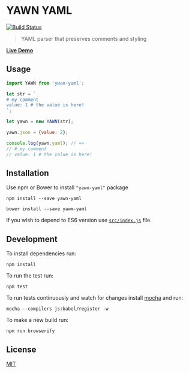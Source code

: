 # YAWN YAML

[![Build Status](https://travis-ci.org/mohsen1/yawn-yaml.svg)](https://travis-ci.org/mohsen1/yawn-yaml)

> YAML parser that preserves comments and styling

**[Live Demo](http://azimi.me/yawn-yaml/demo/index.html)**

## Usage

```js
import YAWN from 'ywan-yaml';

let str = `
# my comment
value: 1 # the value is here!
`;

let yawn = new YAWN(str);

yawn.json = {value: 2};

console.log(yawn.yaml); // =>
// # my comment
// value: 1 # the value is here!

```

## Installation

Use npm or Bower to install `"yawn-yaml"` package

```
npm install --save yawn-yaml
```

```
bower install --save yawm-yaml
```

If you wish to depend to ES6 version use [`src/index.js`](./src/index.js) file.

## Development

To install dependencies run:

```
npm install
```

To run the test run:

```
npm test
```

To run tests continuously and watch for changes install [mocha](https://mochajs.org/) and run:

```
mocha --compilers js:babel/register -w
```

To make a new build run:

```
npm run browserify
```


## License
[MIT](./LICENSE)
